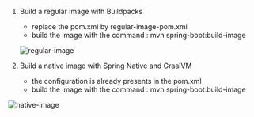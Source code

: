 1. Build a regular image with Buildpacks
	- replace the pom.xml by regular-image-pom.xml
	- build the image with the command : mvn spring-boot:build-image

	![regular-image](https://user-images.githubusercontent.com/68104000/144757531-307d92e3-9445-4e8f-b241-7867271a26e1.png)

	
2. Build a native image with Spring Native and GraalVM
	- the configuration is already presents in the pom.xml
	- build the image with the command : mvn spring-boot:build-image
	
 ![native-image](https://user-images.githubusercontent.com/68104000/144757552-47adbf50-93f6-4818-8256-6802854433d3.png)

